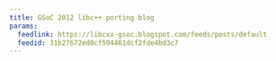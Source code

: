 ```yaml
---
title: GSoC 2012 libc++ porting blog
params:
  feedlink: https://libcxx-gsoc.blogspot.com/feeds/posts/default
  feedid: 31b27672ed0cf594461dcf2fde4bd3c7
---
```

